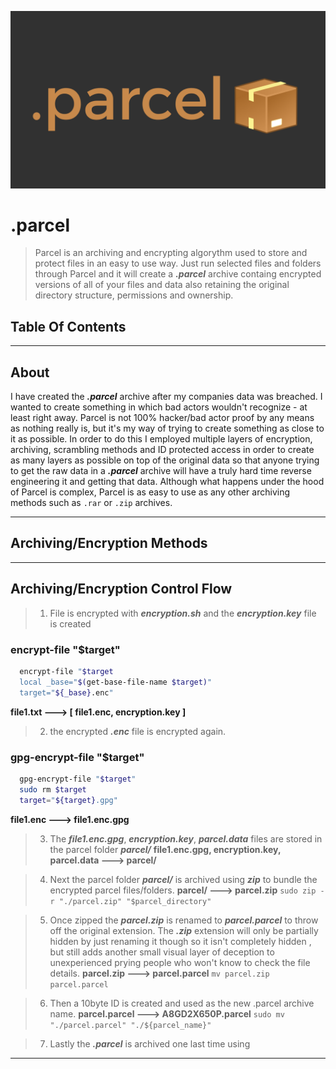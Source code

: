 ﻿![Alt](../res/Parcel.png)

# .parcel

> Parcel is an archiving and encrypting algorythm used to store and protect files in an easy to use way. Just run selected files and folders through Parcel and it will create a ***.parcel*** archive containg encrypted versions of all of your files and data also retaining the original directory structure, permissions and ownership.

## Table Of Contents

---
## About
I have created the ***.parcel*** archive after my companies data was breached. I wanted to create something in which bad actors wouldn't recognize - at least right away. Parcel is not 100% hacker/bad actor proof by any means as nothing really is, but it's my way of trying to create something as close to it as possible. In order to do this I employed multiple layers of encryption, archiving, scrambling methods and ID protected access in order to create as many layers as possible on top of the original data so that anyone trying to get the raw data in a ***.parcel*** archive will have a truly hard time reverse engineering it and getting that data.
Although what happens under the hood of Parcel is complex, Parcel is as easy to use as any other archiving methods such as `.rar` or `.zip` archives. 

---
## Archiving/Encryption Methods

--- 

## Archiving/Encryption Control Flow

> 1) File is encrypted with ***encryption.sh*** and the ***encryption.key*** file is created 
### encrypt-file "$target"
```bash
  encrypt-file "$target
  local _base="$(get-base-file-name $target)"
  target="${_base}.enc"

```
**file1.txt ---> [ file1.enc, encryption.key ]**
> 2) the encrypted ***.enc*** file is encrypted again.
### gpg-encrypt-file "$target"
```bash
  gpg-encrypt-file "$target"
  sudo rm $target
  target="${target}.gpg"
```
**file1.enc ---> file1.enc.gpg**


> 3) The ***file1.enc.gpg***, ***encryption.key***, ***parcel.data*** files are stored in the parcel folder ***parcel/***
**file1.enc.gpg, encryption.key, parcel.data --->  parcel/**

> 4) Next the parcel folder ***parcel/*** is archived using ***zip*** to bundle the encrypted parcel files/folders.
**parcel/ ---> parcel.zip**
`sudo zip -r "./parcel.zip" "$parcel_directory"`

> 5) Once zipped the ***parcel.zip*** is renamed to ***parcel.parcel*** to throw off the original extension. The ***.zip*** extension will only be partially hidden by just renaming it though so it isn't completely hidden , but still adds another small visual layer of deception to unexperienced prying people who won't know to check the file details. 
**parcel.zip ---> parcel.parcel**
`mv parcel.zip parcel.parcel`

> 6) Then a 10byte ID is created and used as the new .parcel archive name.
**parcel.parcel ---> A8GD2X650P.parcel**
`sudo mv "./parcel.parcel" "./${parcel_name}"`

> 7) Lastly the ***.parcel*** is archived one last time using 

--- 

